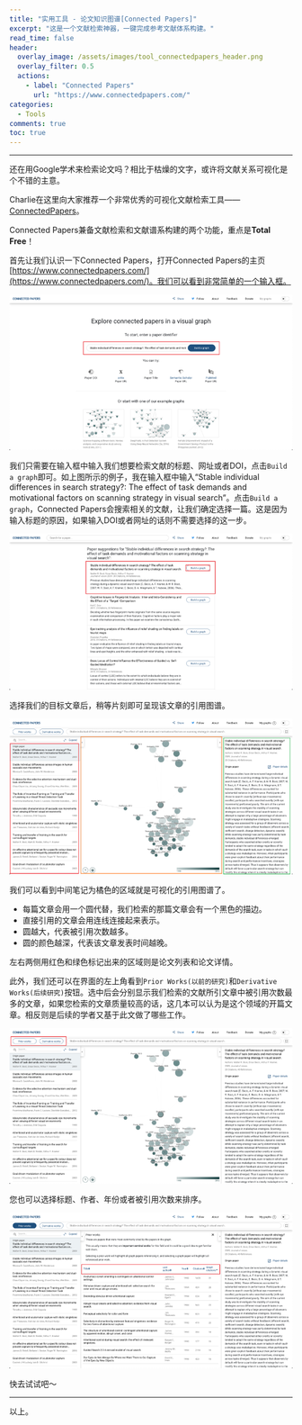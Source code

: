 ```yaml
---
title: "实用工具 - 论文知识图谱[Connected Papers]"
excerpt: "这是一个文献检索神器，一键完成参考文献体系构建。"
read_time: false
header:
  overlay_image: /assets/images/tool_connectedpapers_header.png
  overlay_filter: 0.5
  actions:
    - label: "Connected Papers"
      url: "https://www.connectedpapers.com/"
categories:
  - Tools
comments: true
toc: true
---
```


---

还在用Google学术来检索论文吗？相比于枯燥的文字，或许将文献关系可视化是个不错的主意。

Charlie在这里向大家推荐一个非常优秀的可视化文献检索工具——[ConnectedPapers](https://www.connectedpapers.com/)。

Connected Papers兼备文献检索和文献谱系构建的两个功能，重点是**Total Free**！

首先让我们认识一下Connected Papers，打开Connected Papers的主页[https://www.connectedpapers.com/](https://www.connectedpapers.com/)。我们可以看到非常简单的一个输入框。

![tool_connectedpapers_mainpage_with_search_string](/assets/images/tool_connectedpapers_mainpage_with_search_string.png)

我们只需要在输入框中输入我们想要检索文献的标题、网址或者DOI，点击`Build a graph`即可。如上图所示的例子，我在输入框中输入“Stable individual differences in search strategy?: The effect of task demands and motivational factors on scanning strategy in visual search”。点击`Build a graph`，Connected Papers会搜索相关的文献，让我们确定选择一篇。这是因为输入标题的原因，如果输入DOI或者网址的话则不需要选择的这一步。

![tool_connectedpapers_choose_my_paper](/assets/images/tool_connectedpapers_choose_my_paper.png)

选择我们的目标文章后，稍等片刻即可呈现该文章的引用图谱。

![tool_connectedpapers_choose_my_paper_with_sighs](/assets/images/tool_connectedpapers_choose_my_paper_with_sighs.png)

我们可以看到中间笔记为橘色的区域就是可视化的引用图谱了。

* 每篇文章会用一个圆代替，我们检索的那篇文章会有一个黑色的描边。
* 直接引用的文章会用连线连接起来表示。
* 圆越大，代表被引用次数越多。
* 圆的颜色越深，代表该文章发表时间越晚。

左右两侧用红色和绿色标记出来的区域则是论文列表和论文详情。

此外，我们还可以在界面的左上角看到`Prior Works(以前的研究)`和`Derivative Works(后续研究)`按钮。选中后会分别显示我们检索的文献所引文章中被引用次数最多的文章，如果您检索的文章质量较高的话，这几本可以认为是这个领域的开篇文章。相反则是后续的学者又基于此文做了哪些工作。

![tool_connectedpapers_higher_left_works](/assets/images/tool_connectedpapers_higher_left_works.png)

您也可以选择标题、作者、年份或者被引用次数来排序。

![tool_connectedpapers_priorworks](/assets/images/tool_connectedpapers_priorworks.png)

快去试试吧～

---

以上。